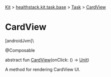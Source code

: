 
[Kit](../../../kit.html) > [healthstack.kit.task.base](../index.html) > [Task](index.html) > [CardView](-card-view.html)



# CardView



[androidJvm]\




@Composable



abstract fun [CardView](-card-view.html)(onClick: () -&gt; [Unit](https://kotlinlang.org/api/latest/jvm/stdlib/kotlin/-unit/index.html))



A method for rendering CardView UI.




